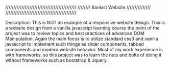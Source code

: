 ////////////////////////////////////////////
////////   Bankist Website   ///////////////
////////////////////////////////////////////

Description:
This is NOT an example of a responsive website design.
This is a website design from a vanilla javascript learning course the point of the project was to review topics and best practices of advanced DOM Manipulation.
Again the main focus is to utilize standard css3 and vanilla javascript to implement such things as slider components, tabbed components and modern website behavior.
Most of my work experience is with frameworks, so this project was to learn the nuts and bolts of doing it without frameworks such as bootstrap & Jquery.
